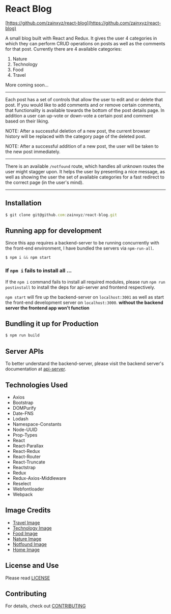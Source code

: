 # React Blog

[https://github.com/zainxyz/react-blog](https://github.com/zainxyz/react-blog)

A small blog built with React and Redux. It gives the user 4 categories in which they can perform CRUD operations on posts as well as the comments for that post. Currently there are 4 available categories:
1. Nature
2. Technology
3. Food
4. Travel

More coming soon...

----

Each post has a set of controls that allow the user to edit and or delete that post. If you would like to add comments and or remove certain comments, that functionality is available towards the bottom of the post details page. In addition a user can up-vote or down-vote a certain post and comment based on their liking.

NOTE: After a successful deletion of a new post, the current browser history will be replaced with the category page of the deleted post.

NOTE: After a successful addition of a new post, the user will be taken to the new post immediately.

---

There is an available `/notfound` route, which handles all unknown routes the user might stagger upon. It helps the user by presenting a nice message, as well as showing the user the set of available categories for a fast redirect to the correct page (in the user's mind).

---

## Installation

````javascript
$ git clone git@github.com:zainxyz/react-blog.git
````

## Running app for development

Since this app requires a backend-server to be running concurrently with the front-end environment, I have bundled the servers via `npm-run-all`.

````javascript
$ npm i && npm start
````

### If `npm i` fails to install all ...

If the `npm i` command fails to install all required modules, please run `npm run postinstall` to install the deps for api-server and frontend respectively.

`npm start` will fire up the backend-server on `localhost:3001` as well as start the front-end development server on `localhost:3000`. **without the backend server the frontend app won't function**

## Bundling it up for Production

````javascript
$ npm run build
````

## Server APIs

To better understand the backend-server, please visit the backend server's documentation at [api-server](./api-server/README.md).

## Technologies Used

* Axios
* Bootstrap
* DOMPurify
* Date-FNS
* Lodash
* Namespace-Constants
* Node-UUID
* Prop-Types
* React
* React-Parallax
* React-Redux
* React-Router
* React-Truncate
* Reactstrap
* Redux
* Redux-Axios-Middleware
* Reselect
* Webfontloader
* Webpack

## Image Credits

* [Travel Image](https://unsplash.com/photos/J1gxTXy-p2U)
* [Technology Image](https://www.pexels.com/photo/action-android-device-electronics-595804/)
* [Food Image](https://unsplash.com/photos/hTR1XPtTo_k)
* [Nature Image](https://www.pexels.com/photo/view-of-elephant-in-water-247431/)
* [Notfound Image](https://www.pexels.com/photo/hacker-screen-193349/)
* [Home Image](https://www.pexels.com/photo/business-computer-connection-contemporary-450035/)

## License and Use

Please read [LICENSE](LICENSE)

## Contributing

For details, check out [CONTRIBUTING](CONTRIBUTING.md)
